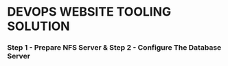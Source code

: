 # DEVOPS WEBSITE TOOLING SOLUTION 

### Step 1 - Prepare NFS Server & Step 2 - Configure The Database Server
